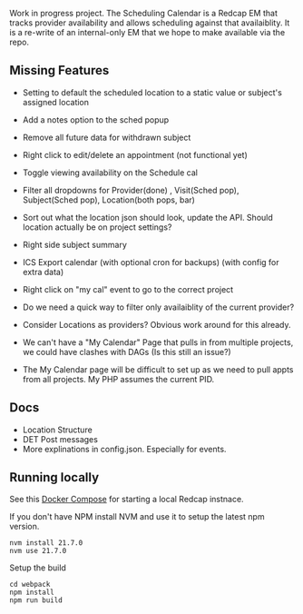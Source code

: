 Work in progress project. The Scheduling Calendar is a Redcap EM that tracks provider availability and allows scheduling against that availaiblity. It is a re-write of an internal-only EM that we hope to make available via the repo.

## Missing Features

* Setting to default the scheduled location to a static value or subject's assigned location
* Add a notes option to the sched popup
* Remove all future data for withdrawn subject
* Right click to edit/delete an appointment (not functional yet)
* Toggle viewing availability on the Schedule cal

* Filter all dropdowns for Provider(done) , Visit(Sched pop), Subject(Sched pop), Location(both pops, bar)
* Sort out what the location json should look, update the API. Should location actually be on project settings?
* Right side subject summary
* ICS Export calendar (with optional cron for backups) (with config for extra data)
* Right click on "my cal" event to go to the correct project

* Do we need a quick way to filter only availaiblity of the current provider?
* Consider Locations as providers? Obvious work around for this already.
* We can't have a "My Calendar" Page that pulls in from multiple projects, we could have clashes with DAGs (Is this still an issue?)
* The My Calendar page will be difficult to set up as we need to pull appts from all projects. My PHP assumes the current PID.

## Docs

* Location Structure
* DET Post messages
* More explinations in config.json. Especially for events.

## Running locally

See this [Docker Compose](https://github.com/123andy/redcap-docker-compose) for starting a local Redcap instnace.

If you don't have NPM install NVM and use it to setup the latest npm version.

```
nvm install 21.7.0
nvm use 21.7.0
```

Setup the build

```
cd webpack
npm install
npm run build
```
